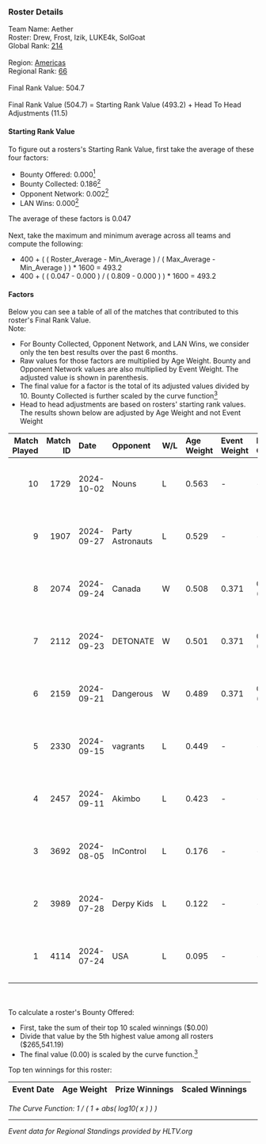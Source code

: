 ### Roster Details<br />
Team Name: Aether<br />
Roster: Drew, Frost, Izik, LUKE4k, SolGoat<br />
Global Rank: [214](../../standings_global_2025_01_06.md)<br />
<br />
Region: [Americas]( ../../standings_americas_2025_01_06.md)<br />
Regional Rank: [66]( ../../standings_americas_2025_01_06.md)<br />
<br />
Final Rank Value:  504.7<br />
<br />
Final Rank Value (504.7) = Starting Rank Value (493.2) + Head To Head Adjustments (11.5)<br />

#### Starting Rank Value<br />
To figure out a rosters's Starting Rank Value, first take the average of these four factors:<br />
- Bounty Offered: 0.000[<sup>1</sup>](#table2)
- Bounty Collected: 0.186[<sup>2</sup>](#table1)
- Opponent Network: 0.002[<sup>2</sup>](#table1)
- LAN Wins: 0.000[<sup>2</sup>](#table1)

The average of these factors is 0.047<br />
<br />
Next, take the maximum and minimum average across all teams and compute the following:<br />
- 400 + ( ( Roster_Average - Min_Average ) / ( Max_Average - Min_Average ) ) * 1600 = 493.2
- 400 + ( ( 0.047 - 0.000 ) / ( 0.809 - 0.000 ) ) * 1600 = 493.2


#### Factors<br />
Below you can see a table of all of the matches that contributed to this roster's Final Rank Value.<br />
Note:<br />

- For Bounty Collected, Opponent Network, and LAN Wins, we consider only the ten best results over the past 6 months.
- Raw values for those factors are multiplied by Age Weight. Bounty and Opponent Network values are also multiplied by Event Weight. The adjusted value is shown in parenthesis.
- The final value for a factor is the total of its adjusted values divided by 10. Bounty Collected is further scaled by the curve function[<sup>3</sup>](#curveFunction)
- Head to head adjustments are based on rosters' starting rank values. The results shown below are adjusted by Age Weight and not Event Weight
<span id="table1"></span><br />


| Match Played | Match ID | Date       | Opponent         | W/L | Age Weight | Event Weight | Bounty Collected | Opponent Network | LAN Wins  | H2H Adj. | Roster                               |
| -: | -: | :- | :- | :- | :- | :- | :- | :- | :- | -: | :- |
|           10 |     1729 | 2024-10-02 | Nouns            | L   | 0.563      | -            | -                | -                | -         |    -0.62 | Drew, Frost, Izik, LUKE4k, SolGoat   |
|            9 |     1907 | 2024-09-27 | Party Astronauts | L   | 0.529      | -            | -                | -                | -         |    -1.48 | AtomiK, Drew, Frost, LUKE4k, SolGoat |
|            8 |     2074 | 2024-09-24 | Canada           | W   | 0.508      | 0.371        | 0.002 (0.000)    | 0.070 (0.013)    | 0 (0.000) |    10.98 | AtomiK, Drew, Frost, LUKE4k, SolGoat |
|            7 |     2112 | 2024-09-23 | DETONATE         | W   | 0.501      | 0.371        | 0.000 (0.000)    | 0.042 (0.008)    | 0 (0.000) |     7.90 | AtomiK, Drew, Frost, LUKE4k, SolGoat |
|            6 |     2159 | 2024-09-21 | Dangerous        | W   | 0.489      | 0.371        | 0.000 (0.000)    | 0.000 (0.000)    | 0 (0.000) |     5.86 | AtomiK, Frost, Izik, LUKE4k, SolGoat |
|            5 |     2330 | 2024-09-15 | vagrants         | L   | 0.449      | -            | -                | -                | -         |    -2.77 | AtomiK, Drew, Frost, LUKE4k, SolGoat |
|            4 |     2457 | 2024-09-11 | Akimbo           | L   | 0.423      | -            | -                | -                | -         |    -2.85 | AtomiK, Drew, LUKE4k, RiFT, SolGoat  |
|            3 |     3692 | 2024-08-05 | InControl        | L   | 0.176      | -            | -                | -                | -         |    -1.60 | AtomiK, Frost, LUKE4k, RiFT, SolGoat |
|            2 |     3989 | 2024-07-28 | Derpy Kids       | L   | 0.122      | -            | -                | -                | -         |    -2.40 | AtomiK, Frost, LUKE4k, RiFT, SolGoat |
|            1 |     4114 | 2024-07-24 | USA              | L   | 0.095      | -            | -                | -                | -         |    -1.51 | AtomiK, Frost, LUKE4k, RiFT, SolGoat |

<br />
<span id="table2"></span><br />
To calculate a roster's Bounty Offered:<br />

- First, take the sum of their top 10 scaled winnings ($0.00)
- Divide that value by the 5th highest value among all rosters ($265,541.19)
- The final value (0.00) is scaled by the curve function.[<sup>3</sup>](#curveFunction)

Top ten winnings for this roster:<br />

| Event Date | Age Weight | Prize Winnings | Scaled Winnings |
| :- | -: | :- | :- |


<span id="curveFunction"></span>_The Curve Function: 1 / ( 1 + abs( log10( x ) ) )_<br />

---
_Event data for Regional Standings provided by HLTV.org_<br />
